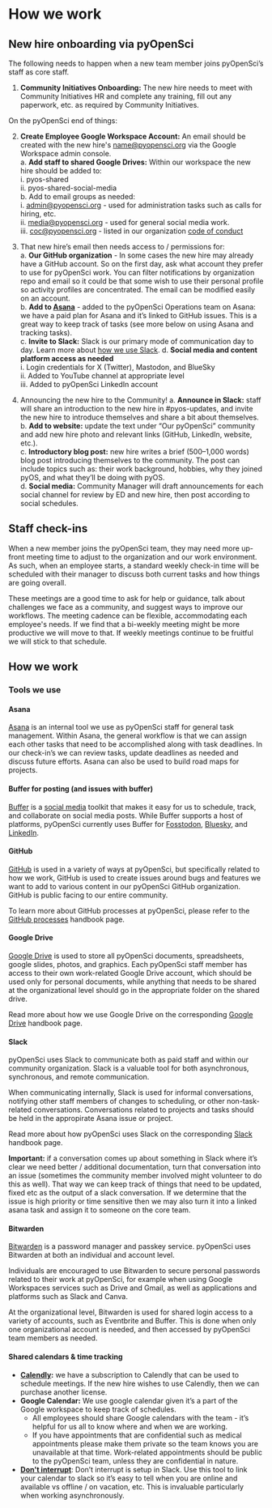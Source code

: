 # How we work

## New hire onboarding via pyOpenSci

The following needs to happen when a new team member joins pyOpenSci’s staff as core staff. 

1. **Community Initiatives Onboarding:** The new hire needs to meet with Community Initiatives HR and complete any training, fill out any paperwork, etc. as required by Community Initiatives.  

On the pyOpenSci end of things:  

2. **Create Employee Google Workspace Account:** An email should be created with the new hire's name@pyopensci.org via the Google Workspace admin console.   
    a. **Add staff to shared Google Drives:** Within our workspace the new hire should be added to:  
        i. pyos-shared  
        ii. pyos-shared-social-media  
    b. Add to email groups as needed:   
        i. [admin@pyopensci.org](mailto:admin@pyopensci.org) - used for administration tasks such as calls for hiring, etc.   
        ii. [media@pyopensci.org](mailto:media@pyopensci.org) - used for general social media work.   
        iii. [coc@pyopensci.org](mailto:coc@pyopensci.org) - listed in our organization [code of conduct](https://www.pyopensci.org/handbook/CODE_OF_CONDUCT.html)  

3. That new hire’s email then needs access to / permissions for:  
    a. **Our GitHub organization** - In some cases the new hire may already have a GitHub account. So on the first day, ask what account they prefer to use for pyOpenSci work. You can filter notifications by organization repo and email so it could be that some wish to use their personal profile so activity profiles are concentrated. The email can be modified easily on an account.  
    b. **Add to [Asana](https://asana.com/)** - added to the pyOpenSci Operations team on Asana: we have a paid plan for Asana and it’s linked to GitHub issues. This is a great way to keep track of tasks (see more below on using Asana and tracking tasks).  
    c. **Invite to Slack:** Slack is our primary mode of communication day to day. Learn more about [how we use Slack](https://www.pyopensci.org/handbook/community/slack.html).
    d. **Social media and content platform access as needed**  
        i. Login credentials for X (Twitter), Mastodon, and BlueSky  
        ii. Added to YouTube channel at appropriate level  
        iii. Added to pyOpenSci LinkedIn account  
4. Announcing the new hire to the Community!
    a. **Announce in Slack:** staff will share an introduction to the new hire in #pyos-updates, and invite the new hire to introduce themselves and share a bit about themselves.  
    b. **Add to website:** update the text under “Our pyOpenSci” community and add new hire photo and relevant links (GitHub, LinkedIn, website, etc.).  
    c. **Introductory blog post:** new hire writes a brief (500–1,000 words) blog post introducing themselves to the community. The post can include topics such as: their work background, hobbies, why they joined pyOS, and what they’ll be doing with pyOS.  
    d. **Social media:** Community Manager will draft announcements for each social channel for review by ED and new hire, then post according to social schedules.  

## Staff check-ins  

When a new member joins the pyOpenSci team, they may need more up-front meeting time to adjust to the organization and our work environment. As such, when an employee starts, a standard weekly check-in time will be scheduled with their manager to discuss both current tasks and how things are going overall.  

These meetings are a good time to ask for help or guidance, talk about challenges we face as a community, and suggest ways to improve our workflows. The meeting cadence can be flexible, accommodating each employee's needs. If we find that a bi-weekly meeting might be more productive we will move to that. If weekly meetings continue to be fruitful we will stick to that schedule.  

## How we work   

### Tools we use 

#### Asana  

[Asana](https://asana.com/) is an internal tool we use as pyOpenSci staff for general task management. Within Asana, the general workflow is that we can assign each other tasks that need to be accomplished along with task deadlines. In our check-in’s we can review tasks, update deadlines as needed and discuss future efforts. Asana can also be used to build road maps for projects.   

#### Buffer for posting (and issues with buffer) 

[Buffer](https://buffer.com/) is a [social media](https://www.pyopensci.org/handbook/community/social.html) toolkit that makes it easy for us to schedule, track, and collaborate on social media posts. While Buffer supports a host of platforms, pyOpenSci currently uses Buffer for [Fosstodon](https://fosstodon.org/@pyOpenSci), [Bluesky](https://bsky.app/profile/pyopensci.bsky.social), and [LinkedIn](https://www.linkedin.com/company/pyOpenSci).  

#### GitHub  

[GitHub](https://github.com/) is used in a variety of ways at pyOpenSci, but specifically related to how we work, GitHub is used to create issues around bugs and features we want to add to various content in our pyOpenSci GitHub organization. GitHub is public facing to our entire community.   

To learn more about GitHub processes at pyOpenSci, please refer to the [GitHub processes](https://www.pyopensci.org/handbook/community/github/intro.html) handbook page.  

#### Google Drive  

[Google Drive](https://drive.google.com/) is used to store all pyOpenSci documents, spreadsheets, google slides, photos, and graphics. Each pyOpenSci staff member has access to their own work-related Google Drive account, which should be used only for personal documents, while anything that needs to be shared at the organizational level should go in the appropriate folder on the shared drive.  

Read more about how we use Google Drive on the corresponding [Google Drive](https://www.pyopensci.org/handbook/organization/internal-documentation.html) handbook page.  

#### Slack   

pyOpenSci uses Slack to communicate both as paid staff and within our community organization. Slack is a valuable tool for both asynchronous, synchronous, and remote communication.  

When communicating internally, Slack is used for informal conversations, notifying other staff members of changes to scheduling, or other non-task-related conversations. Conversations related to projects and tasks should be held in the appropirate Asana issue or project.  

Read more about how pyOpenSci uses Slack on the corresponding [Slack](https://www.pyopensci.org/handbook/community/slack.html) handbook page.  

**Important:** if a conversation comes up about something in Slack where it’s clear we need better / additional documentation, turn that conversation into an issue (sometimes the community member involved might volunteer to do this as well). That way we can keep track of things that need to be updated, fixed etc as the output of a slack conversation. If we determine that the issue is high priority or time sensitive then we may also turn it into a linked asana task and assign it to someone on the core team.  

#### Bitwarden

[Bitwarden](https://bitwarden.com/) is a password manager and passkey service. pyOpenSci uses Bitwarden at both an individual and account level.

Individuals are encouraged to use Bitwarden to secure personal passwords related to their work at pyOpenSci, for example when using Google Workspaces services such as Drive and Gmail, as well as applications and platforms such as Slack and Canva.

At the organizational level, Bitwarden is used for shared login access to a variety of accounts, such as Eventbrite and Buffer. This is done when only one organizational account is needed, and then accessed by pyOpenSci team members as needed.
 
#### Shared calendars & time tracking  

* **[Calendly](https://calendly.com/):** we have a subscription to Calendly that can be used to schedule meetings. If the new hire wishes to use Calendly, then we can purchase another license. 
* **Google Calendar:** We use google calendar given it’s a part of the Google workspace to keep track of schedules.  
    * All employees should share Google calendars with the team - it’s helpful for us all to know where and when we are working.  
    * If you have appointments that are confidential such as medical appointments please make them private so the team knows you are unavailable at that time. Work-related appointments should be public to the pyOpenSci team, unless they are confidential in nature.  
* **[Don't interrupt](https://dontinterrupt.app/)**: Don’t interrupt is setup in Slack. Use this tool to link your calendar to slack so it’s easy to tell when you are online and available vs offline / on vacation, etc. This is invaluable particularly when working asynchronously.  